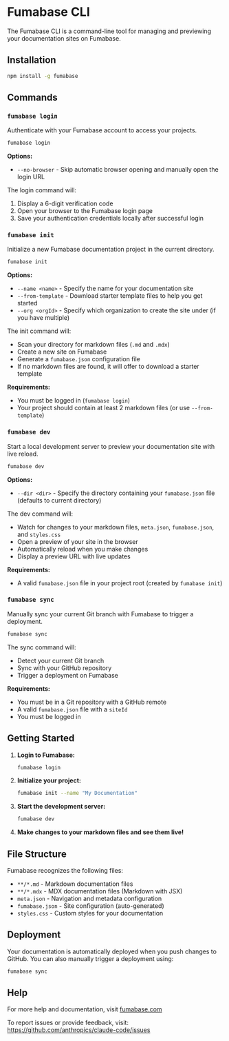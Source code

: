 # Fumabase CLI

The Fumabase CLI is a command-line tool for managing and previewing your documentation sites on Fumabase.

## Installation

```bash
npm install -g fumabase
```

## Commands

### `fumabase login`

Authenticate with your Fumabase account to access your projects.

```bash
fumabase login
```

**Options:**
- `--no-browser` - Skip automatic browser opening and manually open the login URL

The login command will:
1. Display a 6-digit verification code
2. Open your browser to the Fumabase login page
3. Save your authentication credentials locally after successful login

### `fumabase init`

Initialize a new Fumabase documentation project in the current directory.

```bash
fumabase init
```

**Options:**
- `--name <name>` - Specify the name for your documentation site
- `--from-template` - Download starter template files to help you get started
- `--org <orgId>` - Specify which organization to create the site under (if you have multiple)

The init command will:
- Scan your directory for markdown files (`.md` and `.mdx`)
- Create a new site on Fumabase
- Generate a `fumabase.json` configuration file
- If no markdown files are found, it will offer to download a starter template

**Requirements:**
- You must be logged in (`fumabase login`)
- Your project should contain at least 2 markdown files (or use `--from-template`)

### `fumabase dev`

Start a local development server to preview your documentation site with live reload.

```bash
fumabase dev
```

**Options:**
- `--dir <dir>` - Specify the directory containing your `fumabase.json` file (defaults to current directory)

The dev command will:
- Watch for changes to your markdown files, `meta.json`, `fumabase.json`, and `styles.css`
- Open a preview of your site in the browser
- Automatically reload when you make changes
- Display a preview URL with live updates

**Requirements:**
- A valid `fumabase.json` file in your project root (created by `fumabase init`)

### `fumabase sync`

Manually sync your current Git branch with Fumabase to trigger a deployment.

```bash
fumabase sync
```

The sync command will:
- Detect your current Git branch
- Sync with your GitHub repository
- Trigger a deployment on Fumabase

**Requirements:**
- You must be in a Git repository with a GitHub remote
- A valid `fumabase.json` file with a `siteId`
- You must be logged in

## Getting Started

1. **Login to Fumabase:**
   ```bash
   fumabase login
   ```

2. **Initialize your project:**
   ```bash
   fumabase init --name "My Documentation"
   ```

3. **Start the development server:**
   ```bash
   fumabase dev
   ```

4. **Make changes to your markdown files and see them live!**

## File Structure

Fumabase recognizes the following files:
- `**/*.md` - Markdown documentation files
- `**/*.mdx` - MDX documentation files (Markdown with JSX)
- `meta.json` - Navigation and metadata configuration
- `fumabase.json` - Site configuration (auto-generated)
- `styles.css` - Custom styles for your documentation

## Deployment

Your documentation is automatically deployed when you push changes to GitHub. You can also manually trigger a deployment using:

```bash
fumabase sync
```

## Help

For more help and documentation, visit [fumabase.com](https://fumabase.com)

To report issues or provide feedback, visit: https://github.com/anthropics/claude-code/issues